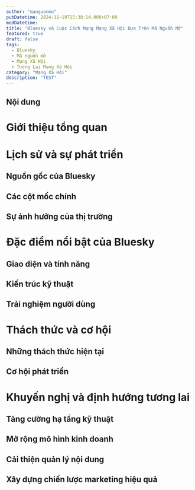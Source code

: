 ```yaml
---
author: "manguonmo"
pubDatetime: 2024-11-19T15:38:14.000+07:00
modDatetime: 
title: "Bluesky và Cuộc Cách Mạng Mạng Xã Hội Dựa Trên Mã Nguồn Mở"
featured: true
draft: false
tags:
  - Bluesky
  - Mã nguồn mở
  - Mạng Xã Hội
  - Tương Lai Mạng Xã Hội
category: "Mạng Xã Hội"
description: "TEST"
---
```


## Nội dung

# Giới thiệu tổng quan

# Lịch sử và sự phát triển

## Nguồn gốc của Bluesky

## Các cột mốc chính

## Sự ảnh hưởng của thị trường

# Đặc điểm nổi bật của Bluesky

## Giao diện và tính năng

## Kiến trúc kỹ thuật

## Trải nghiệm người dùng

# Thách thức và cơ hội

## Những thách thức hiện tại

## Cơ hội phát triển

# Khuyến nghị và định hướng tương lai

## Tăng cường hạ tầng kỹ thuật

## Mở rộng mô hình kinh doanh

## Cải thiện quản lý nội dung

## Xây dựng chiến lược marketing hiệu quả

